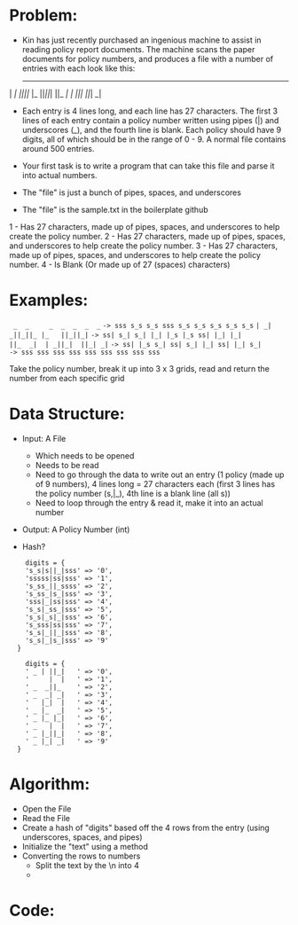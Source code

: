 # Problem: 
 - Kin has just recently purchased an ingenious machine to assist in reading policy report documents. The machine scans the paper documents for policy numbers, and produces a file with a number of entries with each look like this: 
    _  _     _  _  _  _  _ 
  | _| _||_||_ |_   ||_||_|
  ||_  _|  | _||_|  ||_| _|

  - Each entry is 4 lines long, and each line has 27 characters. The first 3 lines of each entry contain a policy number written using pipes (|) and underscores (_), and the fourth line is blank. Each policy should have 9 digits, all of which should be in the range of 0 - 9. A normal file contains around 500 entries.

  - Your first task is to write a program that can take this file and parse it into actual numbers. 

- The "file" is just a bunch of pipes, spaces, and underscores
- The "file" is the sample.txt in the boilerplate github

1 - Has 27 characters, made up of pipes, spaces, and underscores to help create the policy number.
2 - Has 27 characters, made up of pipes, spaces, and underscores to help create the policy number.
3 - Has 27 characters, made up of pipes, spaces, and underscores to help create the policy number.
4 - Is Blank (Or made up of 27 (spaces) characters)


# Examples:
  `  _  _     _  _  _  _  _ `   `-> sss s_s s_s sss s_s s_s s_s s_s s_s`
  `| _| _||_||_ |_   ||_||_|`   `-> ss| s_| s_| |_| |_s |_s ss| |_| |_|`   
  `||_  _|  | _||_|  ||_| _|`   `-> ss| |_s s_| ss| s_| |_| ss| |_| s_|` 
  `                         `   `-> sss sss sss sss sss sss sss sss sss` 

Take the policy number, break it up into 3 x 3 grids, read and return the number from each specific grid 


# Data Structure:
- Input: A File
    - Which needs to be opened 
    - Needs to be read
    - Need to go through the data to write out an entry (1 policy (made up of 9 numbers), 4 lines long = 27 characters each (first 3 lines has the policy number (s,|_), 4th line is a blank line (all s))
    - Need to loop through the entry & read it, make it into an actual number
- Output: A Policy Number (int)

- Hash? 
```
    digits = {
    's_s|s||_|sss' => '0',
    'sssss|ss|sss' => '1',
    's_ss_||_ssss' => '2',
    's_ss_|s_|sss' => '3',
    'sss|_|ss|sss' => '4',
    's_s|_ss_|sss' => '5',
    's_s|_s|_|sss' => '6',
    's_sss|ss|sss' => '7',
    's_s|_||_|sss' => '8',
    's_s|_|s_|sss' => '9'
  }
```
```
    digits = {
    ' _ | ||_|   ' => '0',
    '     |  |   ' => '1',
    ' _  _||_    ' => '2',
    ' _  _| _|   ' => '3',
    '   |_|  |   ' => '4',
    ' _ |_  _|   ' => '5',
    ' _ |_ |_|   ' => '6',
    ' _   |  |   ' => '7',
    ' _ |_||_|   ' => '8',
    ' _ |_| _|   ' => '9'
  }
``` 

# Algorithm:
- Open the File
- Read the File
- Create a hash of "digits" based off the 4 rows from the entry (using underscores, spaces, and pipes)
- Initialize the "text" using a method
- Converting the rows to numbers
  - Split the text by the \n into 4
  - 
# Code:
